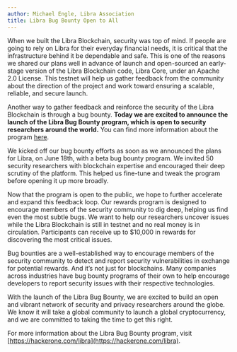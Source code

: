 ```yaml
---
author: Michael Engle, Libra Association
title: Libra Bug Bounty Open to All
---
```


<script>
	let items = document.getElementsByClassName("post-meta");	
	for (var i = items.length - 1; i >= 0; i--) {
		console.log(items[i], items[i].innerText);
		if (items[i].innerHTML = '<p class="post-meta">August 14, 2019</p>') items[i].innerHTML = '<p class="post-meta">August 27, 2019</p>';
	}
    var slug = location.pathname.slice(location.pathname.lastIndexOf('/')+1);
    var redirect = 'https://libra.org/en-US/blog/' + slug;
    window.location = redirect;
</script>

When we built the Libra Blockchain, security was top of mind. If people are going to rely on Libra for their everyday financial needs, it is critical that the infrastructure behind it be dependable and safe. This is one of the reasons we shared our plans well in advance of launch and open-sourced an early-stage version of the Libra Blockchain code, Libra Core, under an Apache 2.0 License. This testnet will help us gather feedback from the community about the direction of the project and work toward ensuring a scalable, reliable, and secure launch.

Another way to gather feedback and reinforce the security of the Libra Blockchain is through a bug bounty. **Today we are excited to announce the launch of the Libra Bug Bounty program, which is open to security researchers around the world.** You can find more information about the program [here](https://hackerone.com/libra).

We kicked off our bug bounty efforts as soon as we announced the plans for Libra, on June 18th, with a beta bug bounty program. We invited 50 security researchers with blockchain expertise and encouraged their deep scrutiny of the platform. This helped us fine-tune and tweak the program before opening it up more broadly.

Now that the program is open to the public, we hope to further accelerate and expand this feedback loop. Our rewards program is designed to encourage members of the security community to dig deep, helping us find even the most subtle bugs. We want to help our researchers uncover issues while the Libra Blockchain is still in testnet and no real money is in circulation. Participants can receive up to $10,000 in rewards for discovering the most critical issues.

Bug bounties are a well-established way to encourage members of the security community to detect and report security vulnerabilities in exchange for potential rewards. And it’s not just for blockchains. Many companies across industries have bug bounty programs of their own to help encourage developers to report security issues with their respective technologies.

With the launch of the Libra Bug Bounty, we are excited to build an open and vibrant network of security and privacy researchers around the globe. We know it will take a global community to launch a global cryptocurrency, and we are committed to taking the time to get this right.

For more information about the Libra Bug Bounty program, visit [https://hackerone.com/libra](https://hackerone.com/libra).
